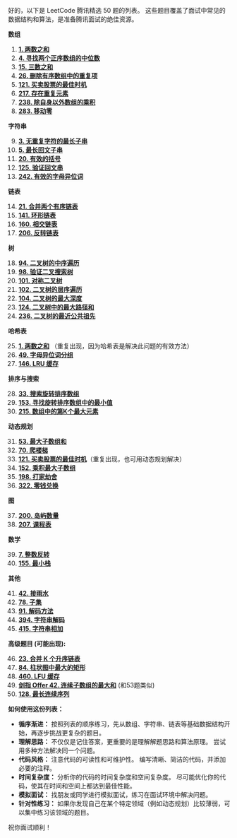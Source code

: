 好的，以下是 LeetCode 腾讯精选 50 题的列表。 这些题目覆盖了面试中常见的数据结构和算法，是准备腾讯面试的绝佳资源。

**数组**

1.  **[1. 两数之和](https://leetcode.cn/problems/two-sum/)**
2.  **[4. 寻找两个正序数组的中位数](https://leetcode.cn/problems/median-of-two-sorted-arrays/)**
3.  **[15. 三数之和](https://leetcode.cn/problems/3sum/)**
4.  **[26. 删除有序数组中的重复项](https://leetcode.cn/problems/remove-duplicates-from-sorted-array/)**
5.  **[121. 买卖股票的最佳时机](https://leetcode.cn/problems/best-time-to-buy-and-sell-stock/)**
6.  **[217. 存在重复元素](https://leetcode.cn/problems/contains-duplicate/)**
7.  **[238. 除自身以外数组的乘积](https://leetcode.cn/problems/product-of-array-except-self/)**
8.  **[283. 移动零](https://leetcode.cn/problems/move-zeroes/)**

**字符串**

9.  **[3. 无重复字符的最长子串](https://leetcode.cn/problems/longest-substring-without-repeating-characters/)**
10. **[5. 最长回文子串](https://leetcode.cn/problems/longest-palindromic-substring/)**
11. **[20. 有效的括号](https://leetcode.cn/problems/valid-parentheses/)**
12. **[125. 验证回文串](https://leetcode.cn/problems/valid-palindrome/)**
13. **[242. 有效的字母异位词](https://leetcode.cn/problems/valid-anagram/)**

**链表**

14. **[21. 合并两个有序链表](https://leetcode.cn/problems/merge-two-sorted-lists/)**
15. **[141. 环形链表](https://leetcode.cn/problems/linked-list-cycle/)**
16. **[160. 相交链表](https://leetcode.cn/problems/intersection-of-two-linked-lists/)**
17. **[206. 反转链表](https://leetcode.cn/problems/reverse-linked-list/)**

**树**

18. **[94. 二叉树的中序遍历](https://leetcode.cn/problems/binary-tree-inorder-traversal/)**
19. **[98. 验证二叉搜索树](https://leetcode.cn/problems/validate-binary-search-tree/)**
20. **[101. 对称二叉树](https://leetcode.cn/problems/symmetric-tree/)**
21. **[102. 二叉树的层序遍历](https://leetcode.cn/problems/binary-tree-level-order-traversal/)**
22. **[104. 二叉树的最大深度](https://leetcode.cn/problems/maximum-depth-of-binary-tree/)**
23. **[124. 二叉树中的最大路径和](https://leetcode.cn/problems/binary-tree-maximum-path-sum/)**
24. **[236. 二叉树的最近公共祖先](https://leetcode.cn/problems/lowest-common-ancestor-of-a-binary-tree/)**

**哈希表**

25. **[1. 两数之和](https://leetcode.cn/problems/two-sum/)** （重复出现，因为哈希表是解决此问题的有效方法）
26. **[49. 字母异位词分组](https://leetcode.cn/problems/group-anagrams/)**
27. **[146. LRU 缓存](https://leetcode.cn/problems/lru-cache/)**

**排序与搜索**

28. **[33. 搜索旋转排序数组](https://leetcode.cn/problems/search-in-rotated-sorted-array/)**
29. **[153. 寻找旋转排序数组中的最小值](https://leetcode.cn/problems/find-minimum-in-rotated-sorted-array/)**
30. **[215. 数组中的第K个最大元素](https://leetcode.cn/problems/kth-largest-element-in-an-array/)**

**动态规划**

31. **[53. 最大子数组和](https://leetcode.cn/problems/maximum-subarray/)**
32. **[70. 爬楼梯](https://leetcode.cn/problems/climbing-stairs/)**
33. **[121. 买卖股票的最佳时机](https://leetcode.cn/problems/best-time-to-buy-and-sell-stock/)**（重复出现，也可用动态规划解决）
34. **[152. 乘积最大子数组](https://leetcode.cn/problems/maximum-product-subarray/)**
35. **[198. 打家劫舍](https://leetcode.cn/problems/house-robber/)**
36. **[322. 零钱兑换](https://leetcode.cn/problems/coin-change/)**

**图**

37. **[200. 岛屿数量](https://leetcode.cn/problems/number-of-islands/)**
38. **[207. 课程表](https://leetcode.cn/problems/course-schedule/)**

**数学**

39. **[7. 整数反转](https://leetcode.cn/problems/reverse-integer/)**
40. **[155. 最小栈](https://leetcode.cn/problems/min-stack/)**

**其他**

41. **[42. 接雨水](https://leetcode.cn/problems/trapping-rain-water/)**
42. **[78. 子集](https://leetcode.cn/problems/subsets/)**
43. **[91. 解码方法](https://leetcode.cn/problems/decode-ways/)**
44. **[394. 字符串解码](https://leetcode.cn/problems/decode-string/)**
45. **[415. 字符串相加](https://leetcode.cn/problems/add-strings/)**

**高级题目 (可能出现):**

46. **[23. 合并 K 个升序链表](https://leetcode.cn/problems/merge-k-sorted-lists/)**
47. **[84. 柱状图中最大的矩形](https://leetcode.cn/problems/largest-rectangle-in-histogram/)**
48. **[460. LFU 缓存](https://leetcode.cn/problems/lfu-cache/)**
49. **[剑指 Offer 42. 连续子数组的最大和](https://leetcode.cn/problems/lian-xu-zi-shu-zu-de-zui-da-he-lcof/)** (和53题类似)
50. **[128. 最长连续序列](https://leetcode.cn/problems/longest-consecutive-sequence/)**

**如何使用这份列表：**

*   **循序渐进：** 按照列表的顺序练习，先从数组、字符串、链表等基础数据结构开始，再逐步挑战更复杂的题目。
*   **理解思路：** 不仅仅是记住答案，更重要的是理解解题思路和算法原理。 尝试用多种方法解决同一个问题。
*   **代码风格：** 注意代码的可读性和可维护性。 编写清晰、简洁的代码，并添加必要的注释。
*   **时间复杂度：** 分析你的代码的时间复杂度和空间复杂度。 尽可能优化你的代码，使其在时间和空间上都达到最佳性能。
*   **模拟面试：** 找朋友或同学进行模拟面试，练习在面试环境中解决问题。
*   **针对性练习：** 如果你发现自己在某个特定领域（例如动态规划）比较薄弱，可以集中练习该领域的题目。

祝你面试顺利！